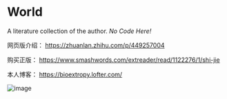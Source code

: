 # World
A literature collection of the author. *No Code Here!*

网页版介绍：
https://zhuanlan.zhihu.com/p/449257004

购买正版：
https://www.smashwords.com/extreader/read/1122276/1/shi-jie

本人博客：
https://bioextropy.lofter.com/

![image](https://github.com/JiahuiZhangNCSU/World/assets/168721445/aaa55e93-d506-450e-9d49-f2e1428740e7)
